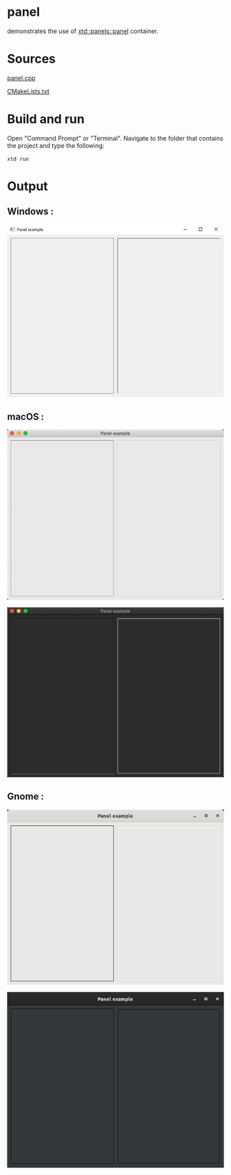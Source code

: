 # panel

demonstrates the use of [xtd::panels::panel](../../../xtd.panels/include/xtd/forms/panel.hpp) container.

# Sources

[panel.cpp](panel.cpp)

[CMakeLists.txt](CMakeLists.txt)

# Build and run

Open "Command Prompt" or "Terminal". Navigate to the folder that contains the project and type the following:

```shell
xtd run
```

# Output

## Windows :

![Screenshot](../../../docs/pictures/examples/panel_w.png)

## macOS :

![Screenshot](../../../docs/pictures/examples/panel_m.png)

![Screenshot](../../../docs/pictures/examples/panel_md.png)

## Gnome :

![Screenshot](../../../docs/pictures/examples/panel_g.png)

![Screenshot](../../../docs/pictures/examples/panel_gd.png)
